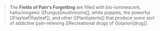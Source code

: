 ---
---
> The **Fields of Pain's Forgetting** are filled with bio-luminescent, hallucinogenic [[Fungus|mushrooms]], white poppies, the powerful [[Flayleaf|flayleaf]], and other [[Plant|plants]] that produce some sort of addictive pain-relieving [[Recreational drugs of Golarion|drug]].